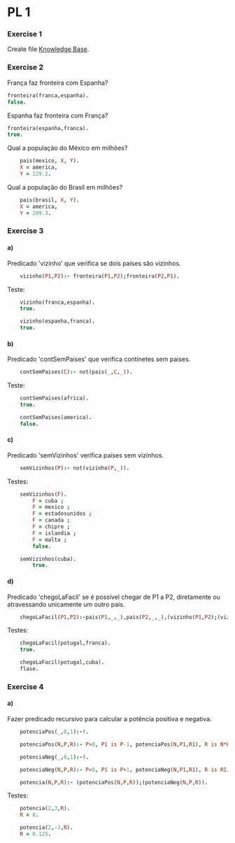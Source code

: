 # PL 1

### Exercise 1

Create file [Knowledge Base](bd.pl).

### Exercise 2

França faz fronteira com Espanha?

```prolog	
fronteira(franca,espanha).
false.
```

Espanha faz fronteira com França?

```prolog	
fronteira(espanha,franca).
true.
```

Qual a população do México em milhões?

```prolog
    pais(mexico, X, Y).
    X = america,
    Y = 129.2.
```

Qual a população do Brasil em milhões?

```prolog
    pais(brasil, X, Y).
    X = america,
    Y = 209.3.
```

### Exercise 3

#### a)

Predicado 'vizinho' que verifica se dois países são vizinhos.

```prolog
    vizinho(P1,P2):- fronteira(P1,P2);fronteira(P2,P1).
```

Teste:

```prolog
    vizinho(franca,espanha).
    true.
```

```prolog
    vizinho(espanha,franca).
    true.
```

#### b)

Predicado 'contSemPaises' que verifica continetes sem paises.

```prolog
    contSemPaises(C):- not(pais(_,C,_)).
```

Teste:

```prolog
    contSemPaises(africa).
    true.
```

```prolog
    contSemPaises(america).
    false.
```

#### c)

Predicado 'semVizinhos' verifica países sem vizinhos.

```prolog
    semVizinhos(P):- not(vizinho(P,_)).
```

Testes:

```prolog
    semVizinhos(F).
        F = cuba ;
        F = mexico ;
        F = estadosunidos ;
        F = canada ;
        F = chipre ;
        F = islandia ;
        F = malta ;
        false.
```

```prolog
    semVizinhos(cuba).
        true.
```

#### d)

Predicado 'chegoLaFacil' se é possível chegar de P1 a P2,
diretamente ou atravessando unicamente um outro país.


```prolog
    chegoLaFacil(P1,P2):-pais(P1,_,_),pais(P2,_,_),(vizinho(P1,P2);(vizinho(P1,P3),vizinho(P2,P3))).
```

Testes:

```prolog
    chegoLaFacil(potugal,franca).
    true.
```

```prolog
    chegoLaFacil(potugal,cuba).
    flase.
```

### Exercise 4

#### a)

Fazer predicado recursivo para calcular a potência positiva e negativa.

```prolog
    potenciaPos(_,0,1):-!.

    potenciaPos(N,P,R):- P>0, P1 is P-1, potenciaPos(N,P1,R1), R is N*R1.

    potenciaNeg(_,0,1):-!.

    potenciaNeg(N,P,R):- P<0, P1 is P+1, potenciaNeg(N,P1,R1), R is R1/N.

    potencia(N,P,R):- (potenciaPos(N,P,R));(potenciaNeg(N,P,R)).
```

Testes:

```prolog
    potencia(2,3,R).
    R = 8.
```

```prolog
    potencia(2,-3,R).
    R = 0.125.
```
